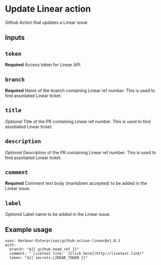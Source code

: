 # Update Linear action

Github Action that updates a Linear issue

## Inputs

## `token`

**Required** Access token for Linear API.

## `branch`

**Required** Name of the branch containing Linear ref number. This is used to find assotiated Linear ticket.

## `title`

*Optional* Title of the PR containing Linear ref number. This is used to find assotiated Linear ticket.

## `description`

*Optional* Description of the PR containing Linear ref number. This is used to find assotiated Linear ticket.

## `comment`

**Required** Comment text body (markdown accepted) to be added in the Linear issue.

## `label`

*Optional* Label name to be added in the Linear issue.

## Example usage

```
uses: Harbour-Enterprises/github-action-linear@v1.0.1
with:
  branch: "${{ github.head_ref }}"
  comment: "`Livetest link:` [Click here](http://livetest.link)"
  token: "${{ secrets.LINEAR_TOKEN }}"
```